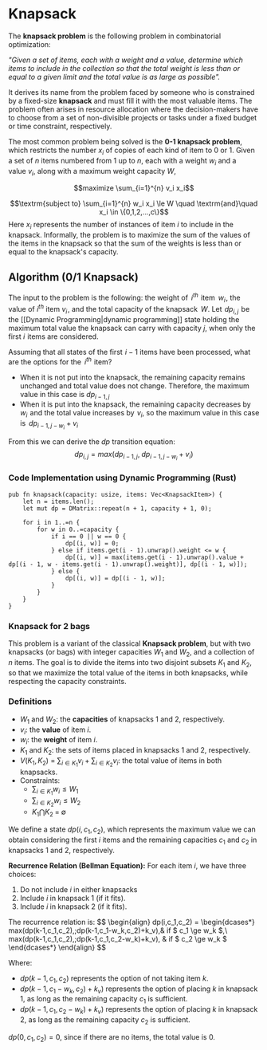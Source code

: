 # Knapsack

The **knapsack problem** is the following problem in combinatorial optimization:

*"Given a set of items, each with a weight and a value, determine which items to include in the collection so that the total weight is less than or equal to a given limit and the total value is as large as possible".*

It derives its name from the problem faced by someone who is constrained by a fixed-size **knapsack** and must fill it with the most valuable items. The problem often arises in resource allocation where the decision-makers have to choose from a set of non-divisible projects or tasks under a fixed budget or time constraint, respectively.

The most common problem being solved is the **0-1 knapsack problem**, which restricts the number $x_i$ of copies of each kind of item to $0$ or $1$. Given a set of $n$ items numbered from $1$ up to $n$, each with a weight $w_i$ and a value $v_i$, along with a maximum weight capacity $W$,

$$maximize \sum_{i=1}^{n} v_i x_i$$

$$\textrm{subject to} \sum_{i=1}^{n} w_i x_i \le W \quad \textrm{and}\quad x_i \in \{0,1,2,...,c\}$$
Here $x_i$ represents the number of instances of item $i$ to include in the knapsack. Informally, the problem is to maximize the sum of the values of the items in the knapsack so that the sum of the weights is less than or equal to the knapsack's capacity.

## **Algorithm** (0/1 Knapsack)
The input to the problem is the following: the weight of   $i^{th}$  item   $w_i$ , the value of $i^{th}$ item $v_i$ , and the total capacity of the knapsack   $W$.
Let  $dp_{i, j}$  be the [[Dynamic Programming|dynamic programming]] state holding the maximum total value the knapsack can carry with capacity $j$, when only the first $i$  items are considered.

Assuming that all states of the first  $i-1$ items have been processed, what are the options for the   $i^{th}$  item?

- When it is not put into the knapsack, the remaining capacity remains unchanged and total value does not change. Therefore, the maximum value in this case is $dp_{i-1,j}$
- When it is put into the knapsack, the remaining capacity decreases by   $w_i$  and the total value increases by  $v_i$, so the maximum value in this case is   $dp_{i-1,j-w_i}+v_i$

From this we can derive the *dp* transition equation:
$$dp_{i,j}=max(dp_{i-1,j}, \;dp_{i-1, j-w_i}+v_i)$$



### Code Implementation using Dynamic Programming (Rust)

```
pub fn knapsack(capacity: usize, items: Vec<KnapsackItem>) {  
    let n = items.len();  
    let mut dp = DMatrix::repeat(n + 1, capacity + 1, 0);  
  
    for i in 1..=n {  
        for w in 0..=capacity {  
            if i == 0 || w == 0 {  
                dp[(i, w)] = 0;  
            } else if items.get(i - 1).unwrap().weight <= w {  
                dp[(i, w)] = max(items.get(i - 1).unwrap().value + dp[(i - 1, w - items.get(i - 1).unwrap().weight)], dp[(i - 1, w)]);  
            } else {  
                dp[(i, w)] = dp[(i - 1, w)];  
            }  
        }  
    }  
}
```

### **Knapsack for 2 bags**

This problem is a variant of the classical **Knapsack problem**, but with two knapsacks (or bags) with integer capacities $W_1$​ and $W_2$​, and a collection of $n$ items. The goal is to divide the items into two disjoint subsets $K_1$​ and $K_2$​, so that we maximize the total value of the items in both knapsacks, while respecting the capacity constraints.

### Definitions

- $W_1$ and $W_2$​: the **capacities** of knapsacks 1 and 2, respectively.
- $v_i$: the **value** of item $i$.
- $w_i$: the **weight** of item $i$.
- $K_1$ and $K_2$​​: the sets of items placed in knapsacks 1 and 2, respectively.
- $V(K_1,K_2)$ = $\sum_{i\in K_1}v_i\;+\;\sum_{i \in K_2}v_i$: the total value of items in both knapsacks.
- Constraints: 
	- $\sum_{i\in K_1}w_i \le W_1$ 
	- $\sum_{i\in K_2}w_i \le W_2$
	- $K_1 \bigcap K_2 \;=\; \emptyset$

We define a state $dp(i,c_1,c_2)$, which represents the maximum value we can obtain considering the first $i$ items and the remaining capacities $c_1$ and $c_2$ in knapsacks 1 and 2, respectively.

**Recurrence Relation (Bellman Equation):**
For each item $i$, we have three choices:

1. Do not include $i$ in either knapsacks
2. Include $i$ in knapsack 1 (if it fits).
3. Include $i$ in knapsack 2 (if it fits).

The recurrence relation is:
$$
 \begin{align}
    dp(i,c_1,c_2) = \begin{dcases*}
        max(dp(k-1,c_1,c_2),\;dp(k-1,c_1-w_k,c_2)+k_v),& if $ c_1 \ge w_k $,\\
        max(dp(k-1,c_1,c_2),\;dp(k-1,c_1,c_2-w_k)+k_v), & if $ c_2 \ge w_k $
        \end{dcases*}
  \end{align}
$$

Where: 
- $dp(k-1,c_1,c_2)$ represents the option of not taking item $k$.
- $dp(k-1,c_1-w_k,c_2)+k_v)$ represents the option of placing $k$ in knapsack 1, as long as the remaining capacity $c_1$ is sufficient.
- $dp(k-1,c_1,c_2-w_k)+k_v)$ represents the option of placing $k$ in knapsack 2, as long as the remaining capacity $c_2$ is sufficient.


$dp(0,c_1,c_2) = 0$, since if there are no items, the total value is 0.

